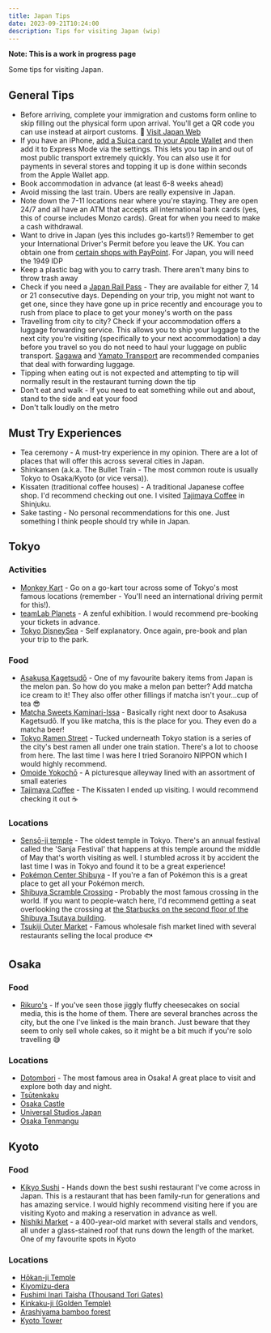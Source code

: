 ```yaml
---
title: Japan Tips
date: 2023-09-21T10:24:00
description: Tips for visiting Japan (wip)
---
```


**Note: This is a work in progress page**

Some tips for visiting Japan.

## General Tips

* Before arriving, complete your immigration and customs form online to skip filling out the physical form upon arrival. You'll get a QR code you can use instead at airport customs. 🔗 [Visit Japan Web](https://services.digital.go.jp/en/visit-japan-web/)
* If you have an iPhone, [add a Suica card to your Apple Wallet](https://support.apple.com/en-us/108772) and then add it to Express Mode via the settings. This lets you tap in and out of most public transport extremely quickly. You can also use it for payments in several stores and topping it up is done within seconds from the Apple Wallet app.
* Book accommodation in advance (at least 6-8 weeks ahead)
* Avoid missing the last train. Ubers are really expensive in Japan.
* Note down the 7-11 locations near where you're staying. They are open 24/7 and all have an ATM that accepts all international bank cards (yes, this of course includes Monzo cards). Great for when you need to make a cash withdrawal.
* Want to drive in Japan (yes this includes go-karts!)? Remember to get your International Driver's Permit before you leave the UK. You can obtain one from [certain shops with PayPoint](https://consumer.paypoint.com/international-driving-permits). For Japan, you will need the 1949 IDP
* Keep a plastic bag with you to carry trash. There aren't many bins to throw trash away
* Check if you need a [Japan Rail Pass](https://japanrailpass.net/en/) - They are available for either 7, 14 or 21 consecutive days. Depending on your trip, you might not want to get one, since they have gone up in price recently and encourage you to rush from place to place to get your money's worth on the pass
* Travelling from city to city? Check if your accommodation offers a luggage forwarding service. This allows you to ship your luggage to the next city you're visiting (specifically to your next accommodation) a day before you travel so you do not need to haul your luggage on public transport. [Sagawa](https://www.sagawa-exp.co.jp/ttk/english/service/hasso.html) and [Yamato Transport](https://www.global-yamato.com/en/hands-free-travel/) are recommended companies that deal with forwarding luggage.
* Tipping when eating out is not expected and attempting to tip will normally result in the restaurant turning down the tip
* Don't eat and walk - If you need to eat something while out and about, stand to the side and eat your food
* Don't talk loudly on the metro

## Must Try Experiences
* Tea ceremony - A must-try experience in my opinion. There are a lot of places that will offer this across several cities in Japan.
* Shinkansen (a.k.a. The Bullet Train - The most common route is usually Tokyo to Osaka/Kyoto (or vice versa)). 
* Kissaten (traditional coffee houses) - A traditional Japanese coffee shop. I'd recommend checking out one. I visited [Tajimaya Coffee](https://maps.app.goo.gl/Qt5DMBvLBFKCj2wh8) in Shinjuku.
* Sake tasting - No personal recommendations for this one. Just something I think people should try while in Japan.

## Tokyo

### Activities
* [Monkey Kart](https://www.monkey-kart.com/) - Go on a go-kart tour across some of Tokyo's most famous locations (remember - You'll need an international driving permit for this!).
* [teamLab Planets](https://www.teamlab.art/e/planets/) - A zenful exhibition. I would recommend pre-booking your tickets in advance.
* [Tokyo DisneySea](https://www.tokyodisneyresort.jp/en/tds/) - Self explanatory. Once again, pre-book and plan your trip to the park.

### Food
* [Asakusa Kagetsudō](https://maps.app.goo.gl/ytqgdMfjPJ7DdGsv7) - One of my favourite bakery items from Japan is the melon pan. So how do you make a melon pan better? Add matcha ice cream to it! They also offer other fillings if matcha isn't your...cup of tea 😎
* [Matcha Sweets Kaminari-Issa](https://maps.app.goo.gl/srNZTJdbuXXh1LLF7) - Basically right next door to Asakusa Kagetsudō. If you like matcha, this is the place for you. They even do a matcha beer!
* [Tokyo Ramen Street](https://www.tokyoeki-1bangai.co.jp/street/ramen/en/) - Tucked underneath Tokyo station is a series of the city's best ramen all under one train station. There's a lot to choose from here. The last time I was here I tried Soranoiro NIPPON which I would highly recommend.
* [Omoide Yokochō](https://maps.app.goo.gl/GQNU6So9K7WrAKLV6) - A picturesque alleyway lined with an assortment of small eateries
* [Tajimaya Coffee](https://maps.app.goo.gl/Qt5DMBvLBFKCj2wh8) - The Kissaten I ended up visiting. I would recommend checking it out ☕

### Locations
* [Sensō-ji temple](https://maps.app.goo.gl/uP72Wnu9etTejG5K7) - The oldest temple in Tokyo. There's an annual festival called the 'Sanja Festival' that happens at this temple around the middle of May that's worth visiting as well. I stumbled across it by accident the last time I was in Tokyo and found it to be a great experience!
* [Pokémon Center Shibuya](https://maps.app.goo.gl/6YjU3pqi9ps9sFyj8) - If you're a fan of Pokémon this is a great place to get all your Pokémon merch.
* [Shibuya Scramble Crossing](https://maps.app.goo.gl/2U62QEw1Df3gLeKK7) - Probably the most famous crossing in the world. If you want to people-watch here, I'd recommend getting a seat overlooking the crossing at [the Starbucks on the second floor of the Shibuya Tsutaya building](https://maps.app.goo.gl/gx2NxwdkxYCagAoXA).
* [Tsukiji Outer Market](https://maps.app.goo.gl/wUQSfmjhRYtfjJPs7) - Famous wholesale fish market lined with several restaurants selling the local produce 🐟

## Osaka

### Food
* [Rikuro\'s](https://maps.app.goo.gl/77hNPtvXDzDZ2LvP8) - If you've seen those jiggly fluffy cheesecakes on social media, this is the home of them. There are several branches across the city, but the one I've linked is the main branch. Just beware that they seem to only sell whole cakes, so it might be a bit much if you're solo travelling 😅

### Locations
* [Dotombori](https://maps.app.goo.gl/hF6HNMpa7UwM4FLNA) - The most famous area in Osaka! A great place to visit and explore both day and night.
* [Tsūtenkaku](https://maps.app.goo.gl/BBR1LHTfVTZ3BsXn7)
* [Osaka Castle](https://maps.app.goo.gl/pHhexFqnRR1XSSJZ6)
* [Universal Studios Japan](https://maps.app.goo.gl/9Feufh12WvGQsm4C9)
* [Osaka Tenmangu](https://maps.app.goo.gl/cXYkQ73ayZwfzgSz7)

## Kyoto

### Food
* [Kikyo Sushi](https://maps.app.goo.gl/zd6kfDgaf2akdcqf8) - Hands down the best sushi restaurant I've come across in Japan. This is a restaurant that has been family-run for generations and has amazing service. I would highly recommend visiting here if you are visiting Kyoto and making a reservation in advance as well.
* [Nishiki Market](https://maps.app.goo.gl/tjrN5g7SMQMXqAFB8) - a 400-year-old market with several stalls and vendors, all under a glass-stained roof that runs down the length of the market. One of my favourite spots in Kyoto

### Locations
* [Hōkan-ji Temple](https://maps.app.goo.gl/JStfXCTeds1xUFWf7)
* [Kiyomizu-dera](https://maps.app.goo.gl/TKXznT8zHXq4oLbs5)
* [Fushimi Inari Taisha (Thousand Tori Gates)](https://maps.app.goo.gl/rpKsVW43oN7i7q2A7)
* [Kinkaku-ji (Golden Temple)](https://maps.app.goo.gl/t6jwFKjyrKV6Fueg7)
* [Arashiyama bamboo forest](https://maps.app.goo.gl/Zjj52DpWdNipgto76)
* [Kyoto Tower](https://maps.app.goo.gl/QFZE5SFnV2hAJN1VA)

